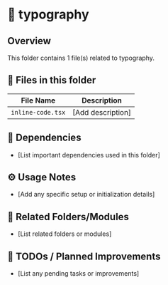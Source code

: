 # 📂 typography

## Overview
This folder contains 1 file(s) related to typography.

## 📄 Files in this folder

| File Name | Description |
|-----------|-------------|
| `inline-code.tsx` | [Add description] |

## 🔗 Dependencies
- [List important dependencies used in this folder]

## ⚙️ Usage Notes
- [Add any specific setup or initialization details]

## 🔄 Related Folders/Modules
- [List related folders or modules]

## 🚧 TODOs / Planned Improvements
- [List any pending tasks or improvements]
